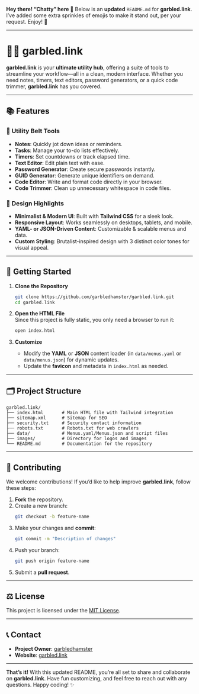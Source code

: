 **Hey there! “Chatty” here 🤗** Below is an **updated** `README.md` for **garbled.link**. I’ve added some extra sprinkles of emojis to make it stand out, per your request. Enjoy! 🎉

---

# 🔗🚀 **garbled.link**

**garbled.link** is your **ultimate utility hub**, offering a suite of tools to streamline your workflow—all in a clean, modern interface. Whether you need notes, timers, text editors, password generators, or a quick code trimmer, **garbled.link** has you covered.

---

## 📚 **Features**

### 🧰 **Utility Belt Tools**
- **Notes**: Quickly jot down ideas or reminders.  
- **Tasks**: Manage your to-do lists effectively.  
- **Timers**: Set countdowns or track elapsed time.  
- **Text Editor**: Edit plain text with ease.  
- **Password Generator**: Create secure passwords instantly.  
- **GUID Generator**: Generate unique identifiers on demand.  
- **Code Editor**: Write and format code directly in your browser.  
- **Code Trimmer**: Clean up unnecessary whitespace in code files.

### 🎨 **Design Highlights**
- **Minimalist & Modern UI**: Built with **Tailwind CSS** for a sleek look.  
- **Responsive Layout**: Works seamlessly on desktops, tablets, and mobile.  
- **YAML- or JSON-Driven Content**: Customizable & scalable menus and data.  
- **Custom Styling**: Brutalist-inspired design with 3 distinct color tones for visual appeal.

---

## 🚀 **Getting Started**

1. **Clone the Repository**
   ```bash
   git clone https://github.com/garbledhamster/garbled.link.git
   cd garbled.link
   ```

2. **Open the HTML File**  
   Since this project is fully static, you only need a browser to run it:
   ```bash
   open index.html
   ```

3. **Customize**  
   - Modify the **YAML** or **JSON** content loader (in `data/menus.yaml` or `data/menus.json`) for dynamic updates.  
   - Update the **favicon** and metadata in `index.html` as needed.

---

## 🗂️ **Project Structure**
```
garbled.link/
├── index.html       # Main HTML file with Tailwind integration
├── sitemap.xml      # Sitemap for SEO
├── security.txt     # Security contact information
├── robots.txt       # Robots.txt for web crawlers
├── data/            # Menus.yaml/Menus.json and script files
├── images/          # Directory for logos and images
└── README.md        # Documentation for the repository
```

---

## 🤝 **Contributing**

We welcome contributions! If you’d like to help improve **garbled.link**, follow these steps:

1. **Fork** the repository.
2. Create a new branch:
   ```bash
   git checkout -b feature-name
   ```
3. Make your changes and **commit**:
   ```bash
   git commit -m "Description of changes"
   ```
4. Push your branch:
   ```bash
   git push origin feature-name
   ```
5. Submit a **pull request**.

---

## ⚖️ **License**

This project is licensed under the [MIT License](LICENSE).

---

## 📞 **Contact**

- **Project Owner**: [garbledhamster](https://github.com/garbledhamster)  
- **Website**: [garbled.link](https://garbled.link)

---

**That’s it!** With this updated README, you’re all set to share and collaborate on **garbled.link**. Have fun customizing, and feel free to reach out with any questions. Happy coding! ✨